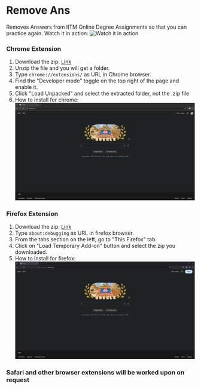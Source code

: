 # Remove Ans

Removes Answers from IITM Online Degree Assignments so that you can practice again.
Watch it in action:
![Watch it in action](https://github.com/rawfiul/remove_ans/blob/main/readme_assets/In_Action.gif)

### Chrome Extension
1. Download the zip: [Link](https://raw.githubusercontent.com/rawfiul/remove_ans/main/chrome_extension/remove_ans_chrome.zip)
2. Unzip the file and you will get a folder.
3. Type ```chrome://extensions/``` as URL in Chrome browser.
4. Find the "Developer mode" toggle on the top right of the page and enable it.
5. Click "Load Unpacked" and select the extracted folder, not the .zip file
5. How to install for chrome: ![How to install this extension](https://github.com/rawfiul/remove_ans/blob/main/readme_assets/chrome_loading.gif)

### Firefox Extension
1. Download the zip: [Link](https://raw.githubusercontent.com/rawfiul/remove_ans/main/firefox_extension/remove_ans_firefox_extension.zip)
2. Type ```about:debugging``` as URL in firefox browser.
3. From the tabs section on the left, go to "This Firefox" tab.
4. Click on "Load Temporary Add-on" button and select the zip you downloaded.
5. How to install for firefox: ![How to install this extension](https://github.com/rawfiul/remove_ans/blob/main/readme_assets/Firefox_loading.gif)


### Safari and other browser extensions will be worked upon on request

